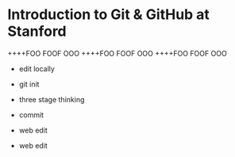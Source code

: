 # Introduction to Git & GitHub at Stanford

++++FOO FOOF OOO
++++FOO FOOF OOO
++++FOO FOOF OOO



* edit locally
* git init
* three stage thinking
* commit

* web edit
* web edit
